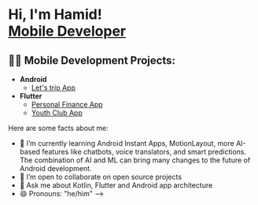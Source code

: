 <h1>Hi, I'm Hamid! <br/><a href="https://github.com/hamid-safari">Mobile Developer</a></h1>

<h2>👨‍💻 Mobile Development Projects:</h2>

- <b>Android</b>
  - [Let's trip App](https://github.com/hamid-safari/Let-s-trip-App)
- <b>Flutter</b>
  - [Personal Finance App](https://github.com/hamid-safari/Personal-Finance-App)
  - [Youth Club App](https://github.com/hamid-safari/Youth-Club)

<!--<h2>📺 Popular YouTube Videos</h2>

- [How to get into Mobile Development Starting From Zero](https:)
- [A Day in the Life of a Mobile developer Anayst](https://www.youtube.com/watch?v=uHy3oM7NnoU)
- [How to Create a ?
- [Is WGU Legit?](https://www.youtube.com/watch?v=E2MwRWxDBkA)

<!--<h2> 🤳 Connect with me:</h2>

[<img align="left" alt="Hamid | YouTube" width="22px" src="https://cdn.jsdelivr.net/npm/simple-icons@v3/icons/youtube.svg" />][youtube]
[<img align="left" alt="Hamid | Twitter" width="22px" src="https://cdn.jsdelivr.net/npm/simple-icons@v3/icons/twitter.svg" />][twitter]
[<img align="left" alt="Hamid | LinkedIn" width="22px" src="https://cdn.jsdelivr.net/npm/simple-icons@v3/icons/linkedin.svg" />][linkedin]
[<img align="left" alt="Hamid | Instagram" width="22px" src="https://cdn.jsdelivr.net/npm/simple-icons@v3/icons/instagram.svg" />][instagram]

//[twitter]: https://twitter.com/
//[instagram]: https://www.instagram.com/
//[linkedin]: https://linkedin.com/in/ 
-->


Here are some facts about me:

- 🌱 I’m currently learning Android Instant Apps, MotionLayout, more AI-based features like chatbots, voice translators, and smart predictions. The combination of AI and ML can bring many changes to the future of Android development.
- 👯 I’m open to collaborate on open source projects
- 💬 Ask me about Kotlin, Flutter and Android app architecture
- 😄 Pronouns: "he/him"
-->

